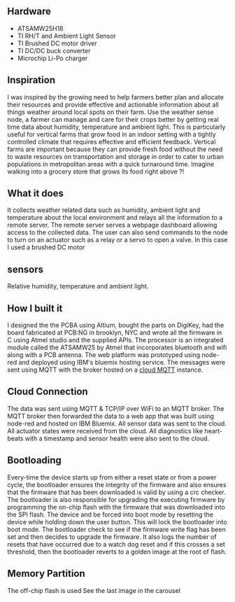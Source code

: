 ## Hardware
* ATSAMW25H18
* TI RH/T and Ambient Light Sensor
* TI Brushed DC motor driver
* TI DC/DC buck converter
* Microchip Li-Po charger

## Inspiration
I was inspired by the growing need to help farmers better plan and allocate their resources and provide effective and actionable information about all things weather around local spots on their farm. Use the weather sense node, a farmer can manage and care for their crops better by getting real time data about humidity, temperature and ambient light. This is particularly useful for vertical farms that grow food in an indoor setting with a tightly controlled climate that requires effective and efficient feedback. Vertical farms are important because they can provide fresh food without the need to waste resources on transportation and storage in order to cater to urban populations in metropolitan areas with a quick turnaround time. Imagine walking into a grocery store that grows its food right above ?!



## What it does
It collects weather related data such as humidity, ambient light and temperature about the local environment and relays all the information to a remote server. The remote server serves a webpage dashboard allowing access to the collected data. The user can also send commands to the node to turn on an actuator such as a relay or a servo to open a valve. In this case I used a brushed DC motor


## sensors
Relative humidity, temperature and ambient light.

## How I built it
I designed the the PCBA using Altium, bought the parts on DigiKey, had the board fabricated at PCB:NG in brooklyn, NYC and wrote all the firmware in C using Atmel studio and the supplied APIs. The processor is an integrated module called the ATSAMW25 by Atmel that incorporates bluetooth and wifi along with a PCB antenna. The web platform was prototyped using node-red and deployed using IBM's bluemix hosting service. The messages were sent using MQTT with the broker hosted on a [cloud MQTT](http://www.cloudmqtt.com) instance. 

## Cloud Connection
The data was sent using MQTT & TCP/IP over WiFi to an MQTT broker. The MQTT broker then forwarded the data to a web app that was built using node-red and hosted on IBM Bluemix. All sensor data was sent to the cloud. All actuator states were received from the cloud. All diagnostics like heart-beats with a timestamp and sensor health were also sent to the cloud.

## Bootloading
Every-time the device starts up from either a reset state or from a power cycle, the bootloader ensures the integrity of the firmware and also ensures that the firmware that has been downloaded is valid by using a crc checker. The bootloader is also responsible for upgrading the executing firmware by programming the on-chip flash with the firmware that was downloaded into the SPI flash. The device and be forced into boot mode by resetting the device while holding down the user button. This will lock the bootloader into boot mode. The bootloader check to see if the firmware write flag has been set and then decides to upgrade the firmware. It also logs the number of resets that have occurred due to a watch dog reset and if this crosses a set threshold, then the bootloader reverts to a golden image at the root of flash. 

## Memory Partition
The off-chip flash is used See the last image in the carousel
